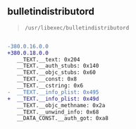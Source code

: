 ## bulletindistributord

> `/usr/libexec/bulletindistributord`

```diff

-380.0.16.0.0
+380.0.18.0.0
   __TEXT.__text: 0x204
   __TEXT.__auth_stubs: 0x140
   __TEXT.__objc_stubs: 0x60
   __TEXT.__const: 0x8
   __TEXT.__cstring: 0x6
-  __TEXT.__info_plist: 0x495
+  __TEXT.__info_plist: 0x49d
   __TEXT.__objc_methname: 0x2a
   __TEXT.__unwind_info: 0x68
   __DATA_CONST.__auth_got: 0xa8

```
